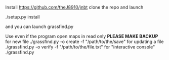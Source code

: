 Install
  https://github.com/theJ8910/jnbt 
  clone the repo and launch 
  
  ./setup.py install
  
  and you can launch grassfind.py

Use
  even if the program open maps in read only __**PLEASE MAKE BACKUP**__
  for new file
  ./grassfind.py -o create -f "/path/to/the/save"
  for updating a file
  ./grassfind.py -o verify -f "/path/to/the/file.txt"
  for "interactive console"
  ./grassfind.py
